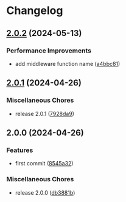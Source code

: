 # Changelog

## [2.0.2](https://github.com/keq-request/keq-url/compare/v2.0.1...v2.0.2) (2024-05-13)


### Performance Improvements

* add middleware function name ([a4bbc81](https://github.com/keq-request/keq-url/commit/a4bbc81cb2edfc1fa589bfb09bdefbfdbebfb2f8))

## [2.0.1](https://github.com/keq-request/keq-url/compare/v2.0.0...v2.0.1) (2024-04-26)


### Miscellaneous Chores

* release 2.0.1 ([7928da9](https://github.com/keq-request/keq-url/commit/7928da931ded536aa26766745213868cbf0ee633))

## 2.0.0 (2024-04-26)


### Features

* first commit ([8545a32](https://github.com/keq-request/keq-url/commit/8545a32b4a0030e9c323c2fc1091d4e9f1f7d849))


### Miscellaneous Chores

* release 2.0.0 ([db3881b](https://github.com/keq-request/keq-url/commit/db3881b9b1c8e53c0d83644428ed68a7d5edc74e))
